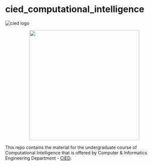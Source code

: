 # cied_computational_intelligence
![cied logo](.sources/TEL_CEID_LOGO_OUT_BLUE_GR.PNG)

<p align="center">
  <img src="htpps://github.com/terry07/cied_computational_intelligence/sources/TEL_CEID_LOGO_OUT_BLUE_GR.PNG" width="350"/>
</p>

This repo contains the material for the undergraduate course of Computational Intelligence that is offered by Computer & Informatics Engineering Department - [CIED](http://www.cied.teiwest.gr/).

